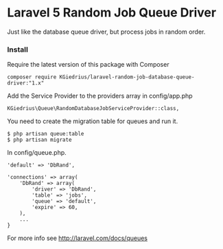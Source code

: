 # Laravel 5 Random Job Queue Driver

Just like the database queue driver, but process jobs in random order.

### Install

Require the latest version of this package with Composer

    composer require KGiedrius/laravel-random-job-database-queue-driver:"1.x"

Add the Service Provider to the providers array in config/app.php

    KGiedrius\Queue\RandomDatabaseJobServiceProvider::class,

You need to create the migration table for queues and run it.

    $ php artisan queue:table
    $ php artisan migrate

In config/queue.php.

    'default' => 'DbRand',

    'connections' => array(
        'DbRand' => array(
            'driver' => 'DbRand',
            'table' => 'jobs',
            'queue' => 'default',
            'expire' => 60,
        ),
        ...
    }


For more info see http://laravel.com/docs/queues

